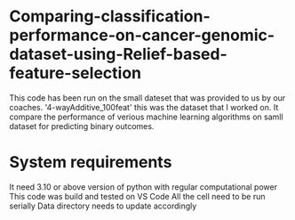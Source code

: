 # Comparing-classification-performance-on-cancer-genomic-dataset-using-Relief-based-feature-selection

This code has been run on the small dateset that was provided to us by our coaches. '4-wayAdditive_100feat' this was the dataset that I worked on. It compare the performance of verious machine learning algorithms on samll dataset for predicting binary outcomes.

# System requirements
It  need 3.10 or above version of python
with regular computational power
This code was build and tested on VS Code
All the cell need to be run serially
Data directory needs to update accordingly
